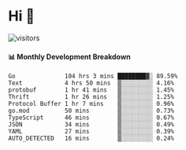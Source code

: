 # Hi 👋
 
![visitors](https://visitor-badge.glitch.me/badge?page_id=sorcererxw.sorcererx)

#### 📊 Monthly Development Breakdown

<!--START_SECTION:waka-->
```text
Go              104 hrs 3 mins ████████▓░ 89.59%
Text            4 hrs 50 mins  ▒░░░░░░░░░ 4.16%
protobuf        1 hr 41 mins   ▒░░░░░░░░░ 1.45%
Thrift          1 hr 26 mins   ▒░░░░░░░░░ 1.25%
Protocol Buffer 1 hr 7 mins    ▒░░░░░░░░░ 0.96%
go.mod          50 mins        ▒░░░░░░░░░ 0.73%
TypeScript      46 mins        ▒░░░░░░░░░ 0.67%
JSON            34 mins        ▒░░░░░░░░░ 0.49%
YAML            27 mins        ▒░░░░░░░░░ 0.39%
AUTO_DETECTED   16 mins        ▒░░░░░░░░░ 0.24%
```
<!--END_SECTION:waka-->
